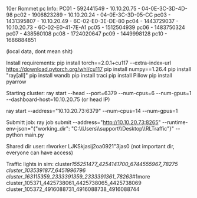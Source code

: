 10er Rommet pc Info:
PC01 - 592441549 - 10.10.20.75 - 04-0E-3C-3D-4D-98
pc02 - 1906823289 - 10.10.20.24 - 04-0E-3C-3D-05-CC
pc03 - 1431395807 - 10.10.20.49 - 6C-02-E0-3E-DE-80
pc04 - 1443729037 - 10.10.20.73 - 6C-02-E0-41-7E-A1
pc05 - 1512504939
pc06 - 1483750324
pc07 - 438560108
pc08 - 1724020647
pc09 - 1449998128
pc10 - 1686884851

(local data, dont mean shit)

Install requirements:
pip install torch==2.0.1+cu117 --extra-index-url https://download.pytorch.org/whl/cu117
pip install numpy==1.26.4
pip install "ray[all]"
pip install wandb
pip install traci
pip install Pillow
pip install pyarrow

Starting cluster:
ray start --head --port=6379 --num-cpus=6 --num-gpus=1 --dashboard-host=10.10.20.75 (or head IP)

ray start --address="10.10.20.73:6379" --num-cpus=14 --num-gpus=1

Submitt job:
ray job submit --address="http://10.10.20.73:8265" --runtime-env-json="{\"working_dir\": \"C:\\\\Users\\\\support\\\\Desktop\\\\RLTraffic\"}" -- python main.py

Shared dir user:
rlworker
LJKSkjasij2oa0921"3jas0
(not important dir, everyone can have access)

Traffic lights in sim:
cluster*155251477_4254141700_6744555967_78275
cluster_1035391877_6451996796
cluster_163115359_2333391359_2333391361_78263*#1more
cluster_105371_4425738061_4425738065_4425738069
cluster_105372_4916088731_4916088738_4916088744
